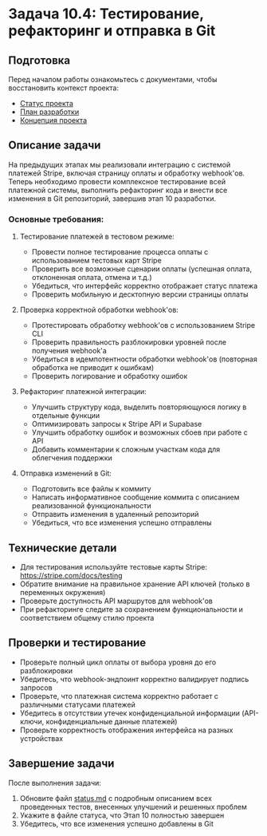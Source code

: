 # Задача 10.4: Тестирование, рефакторинг и отправка в Git

## Подготовка
Перед началом работы ознакомьтесь с документами, чтобы восстановить контекст проекта:
- [Статус проекта](../docs/status.md)
- [План разработки](../docs/development-plan.md)
- [Концепция проекта](../docs/bizlevel-concept.md)

## Описание задачи
На предыдущих этапах мы реализовали интеграцию с системой платежей Stripe, включая страницу оплаты и обработку webhook'ов. Теперь необходимо провести комплексное тестирование всей платежной системы, выполнить рефакторинг кода и внести все изменения в Git репозиторий, завершив этап 10 разработки.

### Основные требования:
1. Тестирование платежей в тестовом режиме:
   - Провести полное тестирование процесса оплаты с использованием тестовых карт Stripe
   - Проверить все возможные сценарии оплаты (успешная оплата, отклоненная оплата, отмена и т.д.)
   - Убедиться, что интерфейс корректно отображает статус платежа
   - Проверить мобильную и десктопную версии страницы оплаты

2. Проверка корректной обработки webhook'ов:
   - Протестировать обработку webhook'ов с использованием Stripe CLI
   - Проверить правильность разблокировки уровней после получения webhook'а
   - Убедиться в идемпотентности обработки webhook'ов (повторная обработка не приводит к ошибкам)
   - Проверить логирование и обработку ошибок

3. Рефакторинг платежной интеграции:
   - Улучшить структуру кода, выделить повторяющуюся логику в отдельные функции
   - Оптимизировать запросы к Stripe API и Supabase
   - Улучшить обработку ошибок и возможных сбоев при работе с API
   - Добавить комментарии к сложным участкам кода для облегчения поддержки

4. Отправка изменений в Git:
   - Подготовить все файлы к коммиту
   - Написать информативное сообщение коммита с описанием реализованной функциональности
   - Отправить изменения в удаленный репозиторий
   - Убедиться, что все изменения успешно отправлены

## Технические детали
- Для тестирования используйте тестовые карты Stripe: https://stripe.com/docs/testing
- Обратите внимание на правильное хранение API ключей (только в переменных окружения)
- Проверьте доступность API маршрутов для webhook'ов
- При рефакторинге следите за сохранением функциональности и соответствием общему стилю проекта

## Проверки и тестирование
- Проверьте полный цикл оплаты от выбора уровня до его разблокировки
- Убедитесь, что webhook-эндпоинт корректно валидирует подпись запросов
- Проверьте, что платежная система корректно работает с различными статусами платежей
- Убедитесь в отсутствии утечек конфиденциальной информации (API-ключи, конфиденциальные данные платежей)
- Проверьте корректность отображения интерфейса на разных устройствах

## Завершение задачи
После выполнения задачи:
1. Обновите файл [status.md](../docs/status.md) с подробным описанием всех проведенных тестов, внесенных улучшений и решенных проблем
2. Укажите в файле статуса, что Этап 10 полностью завершен
3. Убедитесь, что все изменения успешно добавлены в Git 